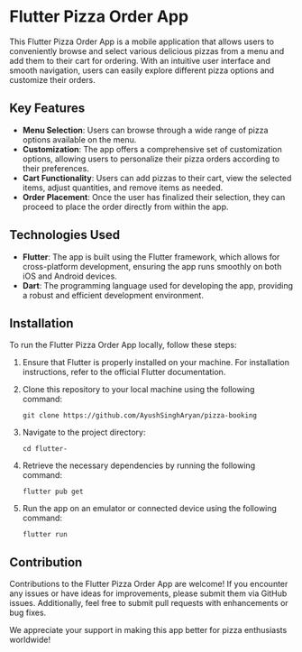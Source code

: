 # Flutter Pizza Order App

This Flutter Pizza Order App is a mobile application that allows users to conveniently browse and select various delicious pizzas from a menu and add them to their cart for ordering. With an intuitive user interface and smooth navigation, users can easily explore different pizza options and customize their orders.

## Key Features

- **Menu Selection**: Users can browse through a wide range of pizza options available on the menu.
- **Customization**: The app offers a comprehensive set of customization options, allowing users to personalize their pizza orders according to their preferences.
- **Cart Functionality**: Users can add pizzas to their cart, view the selected items, adjust quantities, and remove items as needed.
- **Order Placement**: Once the user has finalized their selection, they can proceed to place the order directly from within the app.


## Technologies Used

- **Flutter**: The app is built using the Flutter framework, which allows for cross-platform development, ensuring the app runs smoothly on both iOS and Android devices.
- **Dart**: The programming language used for developing the app, providing a robust and efficient development environment.

## Installation

To run the Flutter Pizza Order App locally, follow these steps:

1. Ensure that Flutter is properly installed on your machine. For installation instructions, refer to the official Flutter documentation.
2. Clone this repository to your local machine using the following command:

   ```
   git clone https://github.com/AyushSinghAryan/pizza-booking
   ```

3. Navigate to the project directory:

   ```
   cd flutter-
   ```

4. Retrieve the necessary dependencies by running the following command:

   ```
   flutter pub get
   ```


5. Run the app on an emulator or connected device using the following command:

   ```
   flutter run
   ```

## Contribution

Contributions to the Flutter Pizza Order App are welcome! If you encounter any issues or have ideas for improvements, please submit them via GitHub issues. Additionally, feel free to submit pull requests with enhancements or bug fixes.

We appreciate your support in making this app better for pizza enthusiasts worldwide!

